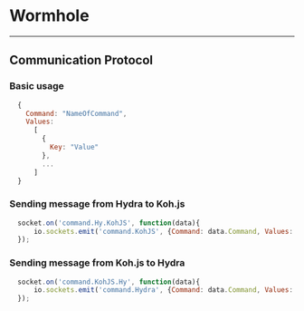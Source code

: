 # Wormhole
----------
## Communication Protocol
### Basic usage
```js
  {
    Command: "NameOfCommand", 
    Values:  
      [
        {
          Key: "Value"
        },
        ...
      ]
  }
```
### Sending message from Hydra to Koh.js
```js
  socket.on('command.Hy.KohJS', function(data){
      io.sockets.emit('command.KohJS', {Command: data.Command, Values:  data.Values });
  });
```
### Sending message from Koh.js to Hydra
```js
  socket.on('command.KohJS.Hy', function(data){
      io.sockets.emit('command.Hydra', {Command: data.Command, Values:  data.Values });
  });
```
